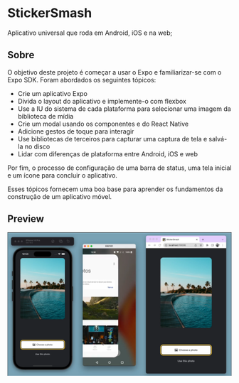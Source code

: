 # StickerSmash

Aplicativo universal que roda em Android, iOS e na web;

## Sobre

O objetivo deste projeto é começar a usar o Expo e familiarizar-se com o Expo SDK. Foram abordados os seguintes tópicos:

-  Crie um aplicativo Expo
-  Divida o layout do aplicativo e implemente-o com flexbox
-  Use a IU do sistema de cada plataforma para selecionar uma imagem da biblioteca de mídia
-  Crie um modal usando os componentes <Modal>e <FlatList>do React Native
-  Adicione gestos de toque para interagir
-  Use bibliotecas de terceiros para capturar uma captura de tela e salvá-la no disco
-  Lidar com diferenças de plataforma entre Android, iOS e web

Por fim, o processo de configuração de uma barra de status, uma tela inicial e um ícone para concluir o aplicativo.

Esses tópicos fornecem uma boa base para aprender os fundamentos da construção de um aplicativo móvel.

## Preview

![SickerSmash](/assets/readme.png)
